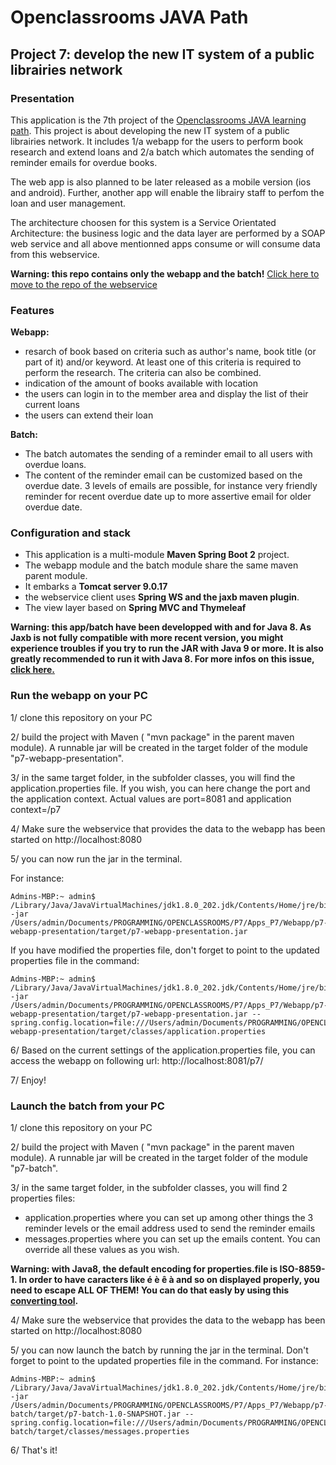 #  Openclassrooms JAVA Path
## Project 7: develop the new IT system of a public librairies network


### **Presentation**

This application is the 7th project of the [Openclassrooms JAVA learning path](https://openclassrooms.com/en/paths/88-developpeur-dapplication-java).
This project is about developing the new IT system of a public librairies network. 
It includes 1/a webapp for the users to perform book research and extend loans and 
2/a batch which automates the sending of reminder emails for overdue books.

The web app is also planned to be later released as a mobile version (ios and android). 
Further, another app will enable the librairy staff to perfom the loan and user management. 

The architecture choosen for this system is a Service Orientated Architecture: 
the business logic and the data layer are performed by a SOAP web service and 
all above mentionned apps consume or will consume data from this webservice. 

**Warning: this repo contains only the webapp and the batch!**
[Click here to move to the repo of the webservice](https://github.com/JulienDeBerlin/p7-librairyManagement-webservice)


### **Features**

**Webapp:**
* resarch of book based on criteria such as author's name, book title (or part of it) and/or keyword. 
At least one of this criteria is required to perform
the research. The criteria can also be combined. 
* indication of the amount of books available with location
* the users can login in to the member area and display the list of their current loans
* the users can extend their loan


**Batch:**
* The batch automates the sending of a reminder email to all users with overdue loans. 
* The content of the reminder email can be customized based on the overdue date. 
3 levels of emails are possible, for instance very friendly reminder for recent overdue date 
up to more assertive email for older overdue date. 


### **Configuration and stack**
* This application is a multi-module **Maven Spring Boot 2** project. 
* The webapp module and the batch module share the same maven parent module.
* It embarks a **Tomcat server 9.0.17**
* the webservice client uses **Spring WS and the jaxb maven plugin**. 
* The view layer based on **Spring MVC and Thymeleaf**

**Warning: this app/batch have been developped with and for Java 8. 
As Jaxb is not fully compatible with more recent version, you might experience troubles if
you try to run the JAR with Java 9 or more. It is also greatly recommended to run it with Java 8. 
For more infos on this issue, [click here.](https://www.jesperdj.com/2018/09/30/jaxb-on-java-9-10-11-and-beyond/)**


### **Run the webapp on your PC**

1/ clone this repository on your PC

2/ build the project with Maven ( "mvn package" in the parent maven module). 
A runnable jar will be created in the target folder of the module "p7-webapp-presentation". 

3/ in the same target folder, in the subfolder classes, you will find the application.properties file. 
If you wish, you can here change the port and the application context. 
Actual values are port=8081 and application context=/p7 

4/ Make sure the webservice that provides the data to the webapp has been started on http://localhost:8080

5/ you can now run the jar in the terminal. 

For instance: 
```
Admins-MBP:~ admin$ /Library/Java/JavaVirtualMachines/jdk1.8.0_202.jdk/Contents/Home/jre/bin/java -jar /Users/admin/Documents/PROGRAMMING/OPENCLASSROOMS/P7/Apps_P7/Webapp/p7-webapp-presentation/target/p7-webapp-presentation.jar
```

If you have modified the properties file, don't forget to point to the updated properties file in the command:
```
Admins-MBP:~ admin$ /Library/Java/JavaVirtualMachines/jdk1.8.0_202.jdk/Contents/Home/jre/bin/java -jar /Users/admin/Documents/PROGRAMMING/OPENCLASSROOMS/P7/Apps_P7/Webapp/p7-webapp-presentation/target/p7-webapp-presentation.jar --spring.config.location=file:///Users/admin/Documents/PROGRAMMING/OPENCLASSROOMS/P7/Apps_P7/Webapp/p7-webapp-presentation/target/classes/application.properties
```

6/ Based on the current settings of the application.properties file, 
you can access the webapp on following url: http://localhost:8081/p7/

7/ Enjoy!


### **Launch the batch from your PC**

1/ clone this repository on your PC

2/ build the project with Maven ( "mvn package" in the parent maven module). 
A runnable jar will be created in the target folder of the module "p7-batch". 

3/ in the same target folder, in the subfolder classes, you will find 2 properties files: 
* application.properties where you can set up among other things the 3 reminder levels or the email address used to send the reminder emails
* messages.properties where you can set up the emails content.
You can override all these values as you wish. 

**Warning: with Java8, the default encoding for properties.file is ISO-8859-1. 
In order to have caracters like é è ê à and so on displayed properly, you need to escape ALL OF THEM! 
You can do that easly by using this [converting tool](https://www.mobilefish.com/services/unicode_escape_sequence_converter/unicode_escape_sequence_converter.php).**

4/ Make sure the webservice that provides the data to the webapp has been started on http://localhost:8080

5/ you can now launch the batch by running the jar in the terminal. Don't forget to point to the updated properties file in the command. For instance: 

```
Admins-MBP:~ admin$ /Library/Java/JavaVirtualMachines/jdk1.8.0_202.jdk/Contents/Home/jre/bin/java -jar /Users/admin/Documents/PROGRAMMING/OPENCLASSROOMS/P7/Apps_P7/Webapp/p7-batch/target/p7-batch-1.0-SNAPSHOT.jar --spring.config.location=file:///Users/admin/Documents/PROGRAMMING/OPENCLASSROOMS/P7/Apps_P7/Webapp/p7-batch/target/classes/messages.properties
```

6/ That's it!


